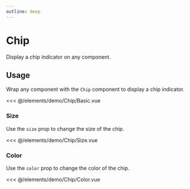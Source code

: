 ```yaml
---
outline: deep
---
```


<script setup>
import Basic from './demo/Chip/Basic.vue';
import Size from './demo/Chip/Size.vue';
import Color from './demo/Chip/Color.vue';
</script>

# Chip

Display a chip indicator on any component.

## Usage

Wrap any component with the `Chip` component to display a chip indicator.

<DemoContainer>
  <Basic/>
</DemoContainer>

<<< @/elements/demo/Chip/Basic.vue

### Size

Use the `size` prop to change the size of the chip.

<DemoContainer>
  <Size/>
</DemoContainer>

<<< @/elements/demo/Chip/Size.vue

### Color

Use the `color` prop to change the color of the chip.

<DemoContainer>
  <Color/>
</DemoContainer>

<<< @/elements/demo/Chip/Color.vue